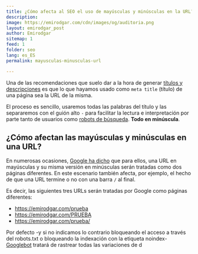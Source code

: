 ```yaml
---
title: ¿Cómo afecta al SEO el uso de mayúsculas y minúsculas en la URL?
description: 
image: https://emirodgar.com/cdn/images/og/auditoria.png
layout: emirodgar_post
author: Emirodgar
sitemap: 1
feed: 1
folder: seo
lang: es_ES
permalink: mayusculas-minusculas-url

---
```


Una de las recomendaciones que suelo dar a la hora de generar [títulos y descripciones](https://emirodgar.com/titulos-descripciones-seo) es que lo que hayamos usado como `meta title` (título) de una página sea la URL de la misma.

El proceso es sencillo, usaremos todas las palabras del título y las separaremos con el guión alto `-` para facilitar la lectura e interpretación por parte tanto de usuarios como [robots de búsqueda](https://emirodgar.com/detectar-googlebot). **Todo en minúscula**.

## ¿Cómo afectan las mayúsculas y minúsculas en una URL?

En numerosas ocasiones, [Google ha dicho](https://www.youtube.com/watch?v=d1xb84T0olI) que para ellos, una URL en mayúsculas y su misma versión en minúsculas serán tratadas como dos páginas diferentes. En este escenario también afecta, por ejemplo, el hecho de que una URL termine o no con una barra `/` al final.

Es decir, las siguientes tres URLs serán tratadas por Google como páginas diferentes:

- https://emirodgar.com/prueba
- https://emirodgar.com/PRUEBA
- https://emirodgar.com/prueba/

Por defecto -y si no indicamos lo contrario bloqueando el acceso a través del robots.txt o bloqueando la indexación con la etiqueta noindex- [Googlebot](https://emirodgar.com/detectar-googlebot) tratará de rastrear todas las variaciones de d


<!--stackedit_data:
eyJoaXN0b3J5IjpbODI1NDM2Nzc4XX0=
-->